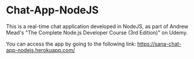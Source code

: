 # Chat-App-NodeJS
This is a real-time chat application developed in NodeJS, as part of Andrew Mead's "The Complete Node.js Developer Course (3rd Edition)" on Udemy.

You can access the app by going to the following link: https://sana-chat-app-nodejs.herokuapp.com/
